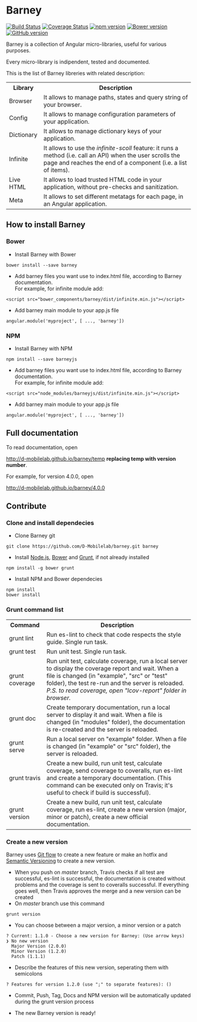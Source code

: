 # Barney

[![Build Status](https://travis-ci.org/D-Mobilelab/barney.svg?branch=master)](https://travis-ci.org/D-Mobilelab/barney)
[![Coverage Status](https://coveralls.io/repos/github/D-Mobilelab/barney/badge.svg?branch=master)](https://coveralls.io/github/D-Mobilelab/barney?branch=master)
[![npm version](https://badge.fury.io/js/barneyjs.svg)](https://badge.fury.io/js/barneyjs)
[![Bower version](https://badge.fury.io/bo/barney.svg)](https://badge.fury.io/bo/barney)
[![GitHub version](https://badge.fury.io/gh/D-Mobilelab%2Fbarney.svg)](https://badge.fury.io/gh/D-Mobilelab%2Fbarney)

Barney is a collection of Angular micro-libraries, useful for various purposes.

Every micro-library is indipendent, tested and documented.

This is the list of Barney libreries with related description: 

<table>
  <tr>
    <th>Library</th>
    <th>Description</th>
  </tr>
  <tr>
    <td>Browser</td>
    <td>It allows to manage paths, states and query string of your browser.</td>
  </tr>
  <tr>
    <td>Config</td>
    <td>It allows to manage configuration parameters of your application.</td>
  </tr>
  <tr>
    <td>Dictionary</td>
    <td>It allows to manage dictionary keys of your application.</td>
  </tr>
  <tr>
    <td>Infinite</td>
    <td>It allows to use the <i>infinite-scoll</i> feature: it runs a method (i.e. call an API) when the user scrolls the page and reaches the end of a component (i.e. a list of items).</td>
  </tr>
  <tr>
    <td>Live HTML</td>
    <td>It allows to load trusted HTML code in your application, without pre-checks and sanitization.</td>
  </tr>
  <tr>
    <td>Meta</td>
    <td>It allows to set different metatags for each page, in an Angular application.</td>
  </tr>
</table>

## How to install Barney
### Bower

- Install Barney with Bower
```
bower install --save barney
```
- Add barney files you want use to index.html file, according to Barney documentation.<br/>For example, for infinite module add:
```
<script src="bower_components/barney/dist/infinite.min.js"></script>
```
- Add barney main module to your app.js file
```
angular.module('myproject', [ ..., 'barney'])
```

### NPM

- Install Barney with NPM
```
npm install --save barneyjs
```
- Add barney files you want use to index.html file, according to Barney documentation.<br/>For example, for infinite module add:
```
<script src="node_modules/barneyjs/dist/infinite.min.js"></script>
```
- Add barney main module to your app.js file
```
angular.module('myproject', [ ..., 'barney'])
```

## Full documentation
To read documentation, open 

http://d-mobilelab.github.io/barney/temp  **replacing temp with version number**. 

For example, for version 4.0.0, open

http://d-mobilelab.github.io/barney/4.0.0 

## Contribute
### Clone and install dependecies
- Clone Barney git
```
git clone https://github.com/D-Mobilelab/barney.git barney
```
- Install [Node.js](https://nodejs.org), [Bower](http://bower.io/) and [Grunt](http://gruntjs.com/), if not already installed
```
npm install -g bower grunt
```
- Install NPM and Bower dependecies
```
npm install
bower install
```

### Grunt command list
<table>
  <tr>
    <th>Command</th>
    <th>Description</th>
  </tr>
  <tr>
    <td>grunt lint</td>
    <td>Run es-lint to check that code respects the style guide. Single run task.</td>
  </tr>
  <tr>
    <td>grunt test</td>
    <td>Run unit test. Single run task.</td>
  </tr>
  <tr>
    <td>grunt coverage</td>
    <td>Run unit test, calculate coverage, run a local server to display the coverage report and wait. When a file is changed (in "example", "src" or "test" folder), the test re-run and the server is reloaded. <br/><i>P.S. to read coverage, open "lcov-report" folder in browser.</i></td>
  </tr>
  <tr>
    <td>grunt doc</td>
    <td>Create temporary documentation, run a local server to display it and wait. When a file is changed (in "modules" folder), the documentation is re-created and the server is reloaded.</td>
  </tr>
  <tr>
    <td>grunt serve</td>
    <td>Run a local server on "example" folder. When a file is changed (in "example" or "src" folder), the server is reloaded.</td>
  </tr>
  <tr>
    <td>grunt travis</td>
    <td>Create a new build, run unit test, calculate coverage, send coverage to coveralls, run es-lint and create a temporary documentation. (This command can be executed only on Travis; it's useful to check if build is successful).</td>
  </tr>
  <tr>
    <td>grunt version</td>
    <td>Create a new build, run unit test, calculate coverage, run es-lint, create a new version (major, minor or patch), create a new official documentation.</td>
  </tr>
</table>

### Create a new version
Barney uses [Git flow](http://nvie.com/posts/a-successful-git-branching-model/) to create a new feature or make an hotfix and [Semantic Versioning](http://semver.org/) to create a new version.

- When you push on <i>master</i> branch, Travis checks if all test are successful, es-lint is successful, the documentation is created without problems and the coverage is sent to coveralls successful. If everything goes well, then Travis approves the merge and a new version can be created
- On <i>master</i> branch use this command
```
grunt version
```
- You can choose between a major version, a minor version or a patch
```
? Current: 1.1.0 - Choose a new version for Barney: (Use arrow keys)
❯ No new version 
  Major Version (2.0.0) 
  Minor Version (1.2.0) 
  Patch (1.1.1)
```
- Describe the features of this new version, seperating them with semicolons
```
? Features for version 1.2.0 (use ";" to separate features): ()
```
- Commit, Push, Tag, Docs and NPM version will be automatically updated during the grunt version process

- The new Barney version is ready!
